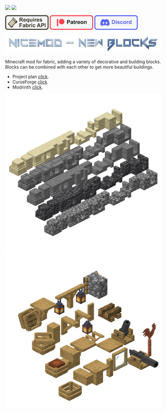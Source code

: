 ![](https://img.shields.io/github/stars/MIUNO/NiceMod) ![](https://img.shields.io/github/license/MIUNO/NiceMod)![]()

<a href="https://www.curseforge.com/minecraft/mc-mods/fabric-api"><img src="https://github.com/MIUNO/NiceMod/blob/main/githubWiki/fabric%20api.png?raw=true" alt="" width="140" height="47"></a>
<a href="https://www.patreon.com/nicemod"><img src="https://github.com/MIUNO/NiceMod/blob/main/githubWiki/patreon%20img.png?raw=true" alt="" width="140" height="47"></a>
<a href="https://discord.gg/sYRAPyP6DH"><img src="https://github.com/MIUNO/NiceMod/blob/main/githubWiki/discord%20img.png?raw=true" alt="" width="140" height="47"></a>

![](https://github.com/MIUNO/NiceMod/blob/main/githubWiki/logo.png?raw=true)

Minecraft mod for fabric, adding a variety of decorative and building blocks. Blocks can be combined with each other to get more beautiful buildings.

- Project plan [click](https://github.com/MIUNO/NiceMod/projects/1).
- CurseForge [click](https://www.curseforge.com/minecraft/mc-mods/nicemod-new-blocks).
- Modrinth [click](https://modrinth.com/mod/nicemod).

![](https://raw.githubusercontent.com/MIUNO/NiceMod/main/githubWiki/curseforge.png)
![](https://raw.githubusercontent.com/MIUNO/NiceMod/main/githubWiki/curseforge2.png)
